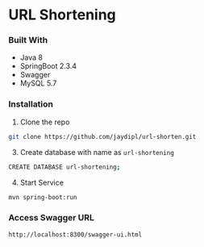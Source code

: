 # URL Shortening

### Built With
* Java 8
* SpringBoot 2.3.4
* Swagger
* MySQL 5.7


### Installation

1. Clone the repo
```sh
git clone https://github.com/jaydipl/url-shorten.git
```
3. Create database with name as `url-shortening`
```sh
CREATE DATABASE url-shortening;
```
4. Start Service
```sh
mvn spring-boot:run
```

### Access Swagger URL
`http://localhost:8300/swagger-ui.html`
